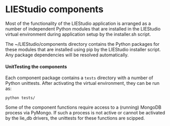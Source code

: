 # LIEStudio components

Most of the functionality of the LIEStudio application is arranged as a
number of independent Python modules that are installed in the LIEStudio
virtual environment during application setup by the installer.sh script.

The ~/LIEStudio/components directory contains the Python packages for 
these modules that are installed using pip by the LIEStudio installer
script. Any package dependencies will be resolved automatically.

#### UnitTesting the components
Each component package contains a `tests` directory with a number of
Python unittests. After activating the virtual environment, they can be 
run as:

    python tests/
  
Some of the component functions require access to a (running) MongoDB
process via PyMongo. If such a process is not active or cannot be 
activated by the lie_db drivers, the unittests for these functions are
scipped.